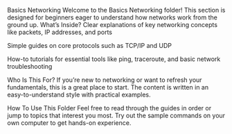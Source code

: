 Basics Networking
Welcome to the Basics Networking folder! This section is designed for beginners eager to understand how networks work from the ground up.
What’s Inside?
Clear explanations of key networking concepts like packets, IP addresses, and ports

Simple guides on core protocols such as TCP/IP and UDP

How-to tutorials for essential tools like ping, traceroute, and basic network troubleshooting

Who Is This For?
If you’re new to networking or want to refresh your fundamentals, this is a great place to start. The content is written in an easy-to-understand style with practical examples.

How To Use This Folder
Feel free to read through the guides in order or jump to topics that interest you most. Try out the sample commands on your own computer to get hands-on experience.
